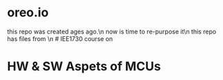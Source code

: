 # oreo.io
this repo was created ages ago.\n
now is time to re-purpose it\n
this repo has files from \n # IEE1730 course on 
# HW & SW Aspets of MCUs
